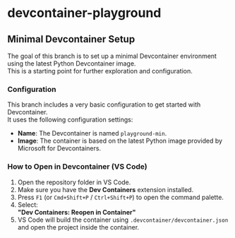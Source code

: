 # devcontainer-playground

## Minimal Devcontainer Setup

The goal of this branch is to set up a minimal Devcontainer environment using the latest Python Devcontainer image.  
This is a starting point for further exploration and configuration.

### Configuration

This branch includes a very basic configuration to get started with Devcontainer.  
It uses the following configuration settings:

- **Name**: The Devcontainer is named `playground-min`.
- **Image**: The container is based on the latest Python image provided by Microsoft for Devcontainers.

### How to Open in Devcontainer (VS Code)

1. Open the repository folder in VS Code.
2. Make sure you have the **Dev Containers** extension installed.
3. Press `F1` (or `Cmd+Shift+P` / `Ctrl+Shift+P`) to open the command palette.
4. Select:  
   **"Dev Containers: Reopen in Container"**
5. VS Code will build the container using `.devcontainer/devcontainer.json` and open the project inside the container.
